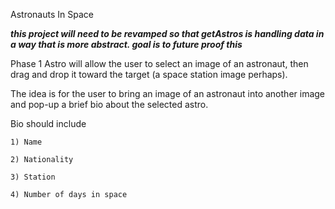 Astronauts In Space

***this project will need to be revamped so that getAstros is handling data in a way that is more abstract. goal is to future proof this***

Phase 1 Astro will allow the user to select an image of an astronaut, then drag and drop it toward the target (a space station image perhaps).

The idea is for the user to bring an image of an astronaut into another image and pop-up a brief bio about the selected astro.

Bio should include

    1) Name

    2) Nationality

    3) Station

    4) Number of days in space 